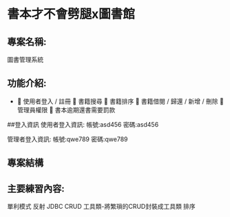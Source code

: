 # 書本才不會劈腿x圖書館

## 專案名稱:
圖書管理系統

## 功能介紹:

- 🔹 使用者登入 / 註冊
🔹 書籍搜尋
🔹 書籍排序
🔹 書籍借閱 / 歸還 / 新增 / 刪除
🔹 管理員權限
🔹 書本逾期還書需要罰款

##登入資訊
使用者登入資訊:
帳號:asd456
密碼:asd456

管理者登入資訊:
帳號:qwe789
密碼:qwe789

## 專案結構

## 主要練習內容:
單利模式
反射
JDBC CRUD
工具類-將繁瑣的CRUD封裝成工具類
排序

